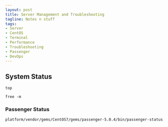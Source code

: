 ```yaml
---
layout: post
title: Server Management and Troubleshooting
tagline: Notes n stuff
tags:
- Server
- CentOS
- Terminal
- Performance
- Troubleshooting
- Passenger
- DevOps
---
```


## System Status

```
top
```

```
free -m
```

### Passenger Status

```
platform/vendor/gems/CentOS7/gems/passenger-5.0.4/bin/passenger-status
```
